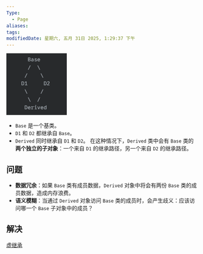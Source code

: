 ```yaml
---
Type:
  - Page
aliases: 
tags: 
modifiedDate: 星期六, 五月 31日 2025, 1:29:37 下午
---
```


![](assets/菱形继承问题-1.png)
- `Base` 是一个基类。
- `D1` 和 `D2` 都继承自 `Base`。
- `Derived` 同时继承自 `D1` 和 `D2`。
在这种情况下，`Derived` 类中会有 `Base` 类的**两个独立的子对象**：一个来自 `D1` 的继承路径，另一个来自 `D2` 的继承路径。

## 问题

- **数据冗余**：如果 `Base` 类有成员数据，`Derived` 对象中将会有两份 `Base` 类的成员数据，造成内存浪费。
- **语义模糊**：当通过 `Derived` 对象访问 `Base` 类的成员时，会产生歧义：应该访问哪一个 `Base` 子对象中的成员？

## 解决

[虚继承](虚继承.md)
